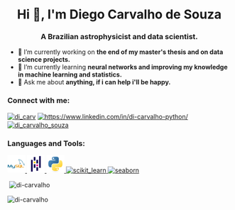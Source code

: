 <h1 align="center">Hi 👋, I'm Diego Carvalho de Souza</h1>
<h3 align="center">A Brazilian astrophysicist and data scientist.</h3>


- 🔭 I’m currently working on **the end of my master's thesis and on data science projects.**
- 🌱 I’m currently learning **neural networks and improving my knowledge in machine learning and statistics.**
- 💬 Ask me about **anything, if i can help i'll be happy.**

<h3 align="left">Connect with me:</h3>
<p align="left">
<a href="https://twitter.com/di_carv" target="blank"><img align="center" src="https://raw.githubusercontent.com/rahuldkjain/github-profile-readme-generator/master/src/images/icons/Social/twitter.svg" alt="di_carv" height="30" width="40" /></a>
<a href="https://linkedin.com/in/https://www.linkedin.com/in/di-carvalho-python/" target="blank"><img align="center" src="https://raw.githubusercontent.com/rahuldkjain/github-profile-readme-generator/master/src/images/icons/Social/linked-in-alt.svg" alt="https://www.linkedin.com/in/di-carvalho-python/" height="30" width="40" /></a>
<a href="https://instagram.com/di_carvalho_souza" target="blank"><img align="center" src="https://raw.githubusercontent.com/rahuldkjain/github-profile-readme-generator/master/src/images/icons/Social/instagram.svg" alt="di_carvalho_souza" height="30" width="40" /></a>
</p>

<h3 align="left">Languages and Tools:</h3>
<p align="left"> <a href="https://www.mysql.com/" target="_blank" rel="noreferrer"> <img src="https://raw.githubusercontent.com/devicons/devicon/master/icons/mysql/mysql-original-wordmark.svg" alt="mysql" width="40" height="40"/> </a> <a href="https://pandas.pydata.org/" target="_blank" rel="noreferrer"> <img src="https://raw.githubusercontent.com/devicons/devicon/2ae2a900d2f041da66e950e4d48052658d850630/icons/pandas/pandas-original.svg" alt="pandas" width="40" height="40"/> </a> <a href="https://www.python.org" target="_blank" rel="noreferrer"> <img src="https://raw.githubusercontent.com/devicons/devicon/master/icons/python/python-original.svg" alt="python" width="40" height="40"/> </a> <a href="https://scikit-learn.org/" target="_blank" rel="noreferrer"> <img src="https://upload.wikimedia.org/wikipedia/commons/0/05/Scikit_learn_logo_small.svg" alt="scikit_learn" width="40" height="40"/> </a> <a href="https://seaborn.pydata.org/" target="_blank" rel="noreferrer"> <img src="https://seaborn.pydata.org/_images/logo-mark-lightbg.svg" alt="seaborn" width="40" height="40"/> </a> </p>


<p>&nbsp;<img align="center" src="https://github-readme-stats.vercel.app/api?username=di-carvalho&show_icons=true&locale=en" alt="di-carvalho" /></p>

<p><img align="center" src="https://github-readme-streak-stats.herokuapp.com/?user=di-carvalho&" alt="di-carvalho" /></p>
